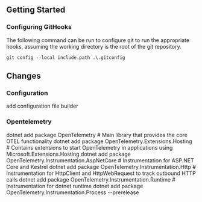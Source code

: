 ## Getting Started

### Configuring GitHooks

The following command can be run to configure git to run the appropriate hooks, assuming the working directory is the root of the git repository.

``` git config --local include.path .\.gitconfig ```


## Changes


### Configuration
add configuration file builder


### Opentelemetry
dotnet add package OpenTelemetry # Main library that provides the core OTEL functionality
dotnet add package OpenTelemetry.Extensions.Hosting # Contains extensions to start OpenTelemetry in applications using Microsoft.Extensions.Hosting
dotnet add package OpenTelemetry.Instrumentation.AspNetCore # Instrumentation for ASP.NET Core and Kestrel
dotnet add package OpenTelemetry.Instrumentation.Http # Instrumentation for HttpClient and HttpWebRequest to track outbound HTTP calls
dotnet add package OpenTelemetry.Instrumentation.Runtime # Instrumentation for dotnet runtime
dotnet add package OpenTelemetry.Instrumentation.Process  --prerelease